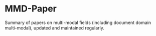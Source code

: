# MMD-Paper
Summary of papers on multi-modal fields (including document domain multi-modal), updated and maintained regularly.
